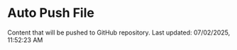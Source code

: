 # Auto Push File

Content that will be pushed to GitHub repository.
Last updated: 07/02/2025, 11:52:23 AM